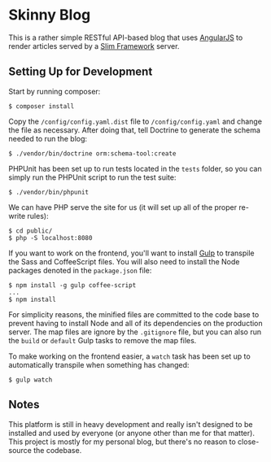 # Skinny Blog

This is a rather simple RESTful API-based blog that uses [AngularJS] to
render articles served by a [Slim Framework] server.

## Setting Up for Development

Start by running composer:

```
$ composer install
```

Copy the `/config/config.yaml.dist` file to `/config/config.yaml` and change the
file as necessary. After doing that, tell Doctrine to generate the schema needed
to run the blog:

```
$ ./vendor/bin/doctrine orm:schema-tool:create
```

PHPUnit has been set up to run tests located in the `tests` folder, so you can
simply run the PHPUnit script to run the test suite:

```
$ ./vendor/bin/phpunit
```

We can have PHP serve the site for us (it will set up all of the proper re-write rules):

```
$ cd public/
$ php -S localhost:8080
```

If you want to work on the frontend, you'll want to install [Gulp] to transpile the
Sass and CoffeeScript files. You will also need to install the Node packages denoted
in the `package.json` file:

```
$ npm install -g gulp coffee-script
...
$ npm install
```

For simplicity reasons, the minified files are committed to the code base to prevent
having to install Node and all of its dependencies on the production server. The
map files are ignore by the `.gitignore` file, but you can also run the `build` or
`default` Gulp tasks to remove the map files.

To make working on the frontend easier, a `watch` task has been set up to automatically
transpile when something has changed:

```
$ gulp watch
```

## Notes

This platform is still in heavy development and really isn't designed to be installed
and used by everyone (or anyone other than me for that matter). This project is mostly
for my personal blog, but there's no reason to close-source the codebase.

[AngularJS]: https://angularjs.org/
[Slim Framework]: http://www.slimframework.com/
[Doctrine]: http://www.doctrine-project.org/
[PHPUnit]: https://phpunit.de/
[Gulp]: http://gulpjs.com/